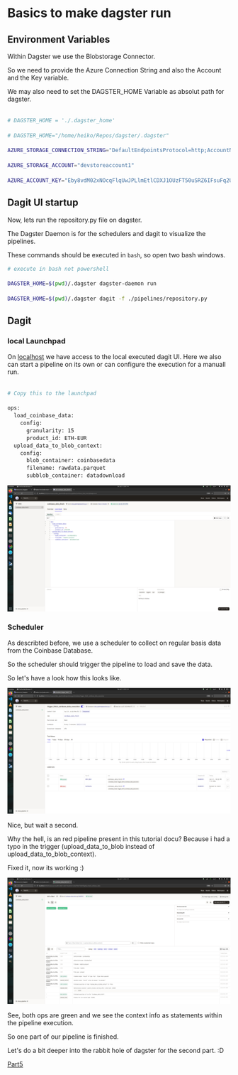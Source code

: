 
# Basics to make dagster run

## Environment Variables

Within Dagster we use the Blobstorage Connector.

So we need to provide the Azure Connection String and also the Account and the Key variable.

We may also need to set the DAGSTER_HOME Variable as absolut path for dagster.


```bash

# DAGSTER_HOME = './.dagster_home'

# DAGSTER_HOME="/home/heiko/Repos/dagster/.dagster"

AZURE_STORAGE_CONNECTION_STRING="DefaultEndpointsProtocol=http;AccountName=devstoreaccount1;AccountKey=Eby8vdM02xNOcqFlqUwJPLlmEtlCDXJ1OUzFT50uSRZ6IFsuFq2UVErCz4I6tq/K1SZFPTOtr/KBHBeksoGMGw==;BlobEndpoint=http://localhost:10000/devstoreaccount1;QueueEndpoint=http://localhost:10001/devstoreaccount1"

AZURE_STORAGE_ACCOUNT="devstoreaccount1"

AZURE_ACCOUNT_KEY="Eby8vdM02xNOcqFlqUwJPLlmEtlCDXJ1OUzFT50uSRZ6IFsuFq2UVErCz4I6tq/K1SZFPTOtr/KBHBeksoGMGw=="

```



## Dagit UI startup


Now, lets run the repository.py file on dagster.

The Dagster Daemon is for the schedulers and dagit to visualize the pipelines.

These commands should be executed in `bash`, so open two bash windows.

```bash
# execute in bash not powershell

DAGSTER_HOME=$(pwd)/.dagster dagster-daemon run

DAGSTER_HOME=$(pwd)/.dagster dagit -f ./pipelines/repository.py

```


## Dagit

### local Launchpad

On [localhost](http://localhost:3000/) we have access to the local executed dagit UI. Here we also can start a pipeline on its own or can configure the execution for a manuall run.

```bash

# Copy this to the launchpad

ops:
  load_coinbase_data:
    config:
      granularity: 15
      product_id: ETH-EUR
  upload_data_to_blob_context:
    config:
      blob_container: coinbasedata
      filename: rawdata.parquet
      subblob_container: datadownload

```


![local_execution](./assets/local_execution.png)


### Scheduler

As describted before, we use a scheduler to collect on regular basis data from the Coinbase Database.

So the scheduler should trigger the pipeline to load and save the data.

So let's have a look how this looks like.


![scheduler_execution2](./assets/scheduler_execution2.png)

Nice, but wait a second.

Why the hell, is an red pipeline present in this tutorial docu? Because i had a typo in the trigger (upload_data_to_blob instead of upload_data_to_blob_context). 


Fixed it, now its working :)


![scheduler_execution3](./assets/scheduler_execution3.png)

See, both ops are green and we see the context info as statements within the pipeline execution.

So one part of our pipeline is finished.


Let's do a bit deeper into the rabbit hole of dagster for the second part. :D


[Part5](./dagster_pipeline_part5.md)


